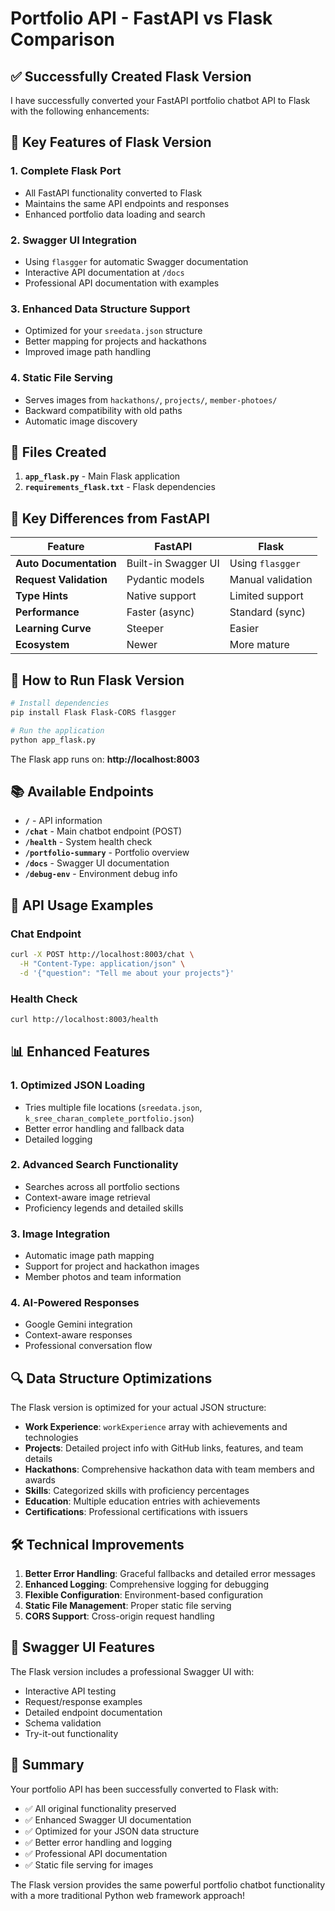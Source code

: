 # Portfolio API - FastAPI vs Flask Comparison

## ✅ Successfully Created Flask Version

I have successfully converted your FastAPI portfolio chatbot API to Flask with the following enhancements:

## 🚀 Key Features of Flask Version

### 1. **Complete Flask Port**
- All FastAPI functionality converted to Flask
- Maintains the same API endpoints and responses
- Enhanced portfolio data loading and search

### 2. **Swagger UI Integration**
- Using `flasgger` for automatic Swagger documentation
- Interactive API documentation at `/docs`
- Professional API documentation with examples

### 3. **Enhanced Data Structure Support**
- Optimized for your `sreedata.json` structure
- Better mapping for projects and hackathons
- Improved image path handling

### 4. **Static File Serving**
- Serves images from `hackathons/`, `projects/`, `member-photoes/`
- Backward compatibility with old paths
- Automatic image discovery

## 📁 Files Created

1. **`app_flask.py`** - Main Flask application
2. **`requirements_flask.txt`** - Flask dependencies

## 🔧 Key Differences from FastAPI

| Feature | FastAPI | Flask |
|---------|---------|-------|
| **Auto Documentation** | Built-in Swagger UI | Using `flasgger` |
| **Request Validation** | Pydantic models | Manual validation |
| **Type Hints** | Native support | Limited support |
| **Performance** | Faster (async) | Standard (sync) |
| **Learning Curve** | Steeper | Easier |
| **Ecosystem** | Newer | More mature |

## 🚀 How to Run Flask Version

```bash
# Install dependencies
pip install Flask Flask-CORS flasgger

# Run the application
python app_flask.py
```

The Flask app runs on: **http://localhost:8003**

## 📚 Available Endpoints

- **`/`** - API information
- **`/chat`** - Main chatbot endpoint (POST)
- **`/health`** - System health check
- **`/portfolio-summary`** - Portfolio overview
- **`/docs`** - Swagger UI documentation
- **`/debug-env`** - Environment debug info

## 🎯 API Usage Examples

### Chat Endpoint
```bash
curl -X POST http://localhost:8003/chat \
  -H "Content-Type: application/json" \
  -d '{"question": "Tell me about your projects"}'
```

### Health Check
```bash
curl http://localhost:8003/health
```

## 📊 Enhanced Features

### 1. **Optimized JSON Loading**
- Tries multiple file locations (`sreedata.json`, `k_sree_charan_complete_portfolio.json`)
- Better error handling and fallback data
- Detailed logging

### 2. **Advanced Search Functionality**
- Searches across all portfolio sections
- Context-aware image retrieval
- Proficiency legends and detailed skills

### 3. **Image Integration**
- Automatic image path mapping
- Support for project and hackathon images
- Member photos and team information

### 4. **AI-Powered Responses**
- Google Gemini integration
- Context-aware responses
- Professional conversation flow

## 🔍 Data Structure Optimizations

The Flask version is optimized for your actual JSON structure:

- **Work Experience**: `workExperience` array with achievements and technologies
- **Projects**: Detailed project info with GitHub links, features, and team details
- **Hackathons**: Comprehensive hackathon data with team members and awards
- **Skills**: Categorized skills with proficiency percentages
- **Education**: Multiple education entries with achievements
- **Certifications**: Professional certifications with issuers

## 🛠️ Technical Improvements

1. **Better Error Handling**: Graceful fallbacks and detailed error messages
2. **Enhanced Logging**: Comprehensive logging for debugging
3. **Flexible Configuration**: Environment-based configuration
4. **Static File Management**: Proper static file serving
5. **CORS Support**: Cross-origin request handling

## 📱 Swagger UI Features

The Flask version includes a professional Swagger UI with:
- Interactive API testing
- Request/response examples
- Detailed endpoint documentation
- Schema validation
- Try-it-out functionality

## 🎉 Summary

Your portfolio API has been successfully converted to Flask with:
- ✅ All original functionality preserved
- ✅ Enhanced Swagger UI documentation
- ✅ Optimized for your JSON data structure
- ✅ Better error handling and logging
- ✅ Professional API documentation
- ✅ Static file serving for images

The Flask version provides the same powerful portfolio chatbot functionality with a more traditional Python web framework approach!
